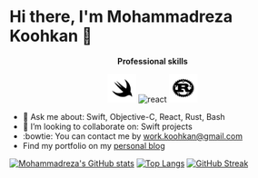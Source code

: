 <h1>Hi there, I'm Mohammadreza Koohkan 👋</h1>

<p align="center"> 
 <strong>
  Professional skills
  </strong>
</p>

<p align="center"> 
  <img src="https://raw.githubusercontent.com/vorillaz/devicons/master/!SVG/swift.svg" alt="swift" width="50" height="50" />
  <img src="https://raw.githubusercontent.com/vorillaz/devicons/master/!SVG/react.svg" alt="react" width="50" height="50" />
  <img src="https://raw.githubusercontent.com/vorillaz/devicons/master/!SVG/rust.svg" alt="rust" width="50" height="50" />
</p>

- 💬 Ask me about: Swift, Objective-C, React, Rust, Bash
- 👯 I’m looking to collaborate on: Swift projects
- :bowtie: You can contact me by [work.koohkan@gmail.com](mailto://work.koohkan@gmail.com)
- Find my portfolio on my [personal blog](https://mohamadreza.com/)

[![Mohammadreza's GitHub stats](https://github-readme-stats.vercel.app/api?username=mohamadrezakoohkan&show_icons=true&theme=tokyonight&hide_title=true)](https://github.com/mohamadrezakoohkan?tab=stars)
[![Top Langs](https://github-readme-stats.vercel.app/api/top-langs/?username=mohamadrezakoohkan&layout=compact&theme=tokyonight)](https://github.com/mohamadrezakoohkan?tab=repositories&q=&type=&language=swift&sort=)
[![GitHub Streak](https://github-readme-streak-stats.herokuapp.com/?user=mohamadrezakoohkan&layout=compact&theme=tokyonight)](https://github.com/mohamadrezakoohkan?tab=repositories&q=&type=&language=&sort=stargazers)
